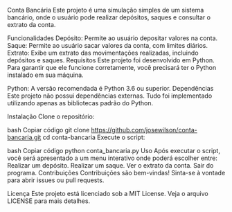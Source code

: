 Conta Bancária
Este projeto é uma simulação simples de um sistema bancário, onde o usuário pode realizar depósitos, saques e consultar o extrato da conta.

Funcionalidades
Depósito: Permite ao usuário depositar valores na conta.
Saque: Permite ao usuário sacar valores da conta, com limites diários.
Extrato: Exibe um extrato das movimentações realizadas, incluindo depósitos e saques.
Requisitos
Este projeto foi desenvolvido em Python. Para garantir que ele funcione corretamente, você precisará ter o Python instalado em sua máquina.

Python: A versão recomendada é Python 3.6 ou superior.
Dependências
Este projeto não possui dependências externas. Tudo foi implementado utilizando apenas as bibliotecas padrão do Python.

Instalação
Clone o repositório:

bash
Copiar código
git clone https://github.com/josewilson/conta-bancaria.git
cd conta-bancaria
Execute o script:

bash
Copiar código
python conta_bancaria.py
Uso
Após executar o script, você será apresentado a um menu interativo onde poderá escolher entre:
Realizar um depósito.
Realizar um saque.
Ver o extrato da conta.
Sair do programa.
Contribuições
Contribuições são bem-vindas! Sinta-se à vontade para abrir issues ou pull requests.

Licença
Este projeto está licenciado sob a MIT License. Veja o arquivo LICENSE para mais detalhes.

